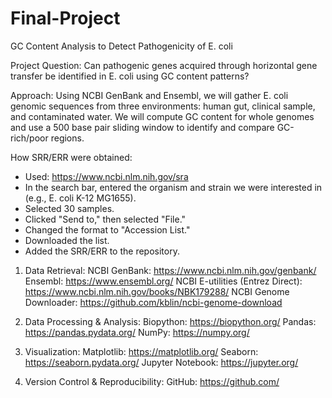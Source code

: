 # Final-Project
GC Content Analysis to Detect Pathogenicity of E. coli

Project Question: Can pathogenic genes acquired through horizontal gene transfer be identified in E. coli using GC content patterns? 


Approach: Using NCBI GenBank and Ensembl, we will gather E. coli genomic sequences from three environments: human gut, clinical sample, and contaminated water. We will compute GC content for whole genomes and use a 500 base pair sliding window to identify and compare GC-rich/poor regions. 

How SRR/ERR were obtained:

- Used: https://www.ncbi.nlm.nih.gov/sra
- In the search bar, entered the organism and strain we were interested in (e.g., E. coli K-12 MG1655).
- Selected 30 samples.
- Clicked "Send to," then selected "File."
- Changed the format to "Accession List."
- Downloaded the list.
- Added the SRR/ERR to the repository.


1. Data Retrieval:
NCBI GenBank: https://www.ncbi.nlm.nih.gov/genbank/
Ensembl: https://www.ensembl.org/
NCBI E-utilities (Entrez Direct): https://www.ncbi.nlm.nih.gov/books/NBK179288/
NCBI Genome Downloader: https://github.com/kblin/ncbi-genome-download

2. Data Processing & Analysis:
Biopython: https://biopython.org/
Pandas: https://pandas.pydata.org/
NumPy: https://numpy.org/

3. Visualization:
Matplotlib: https://matplotlib.org/
Seaborn: https://seaborn.pydata.org/
Jupyter Notebook: https://jupyter.org/

4. Version Control & Reproducibility:
GitHub: https://github.com/
